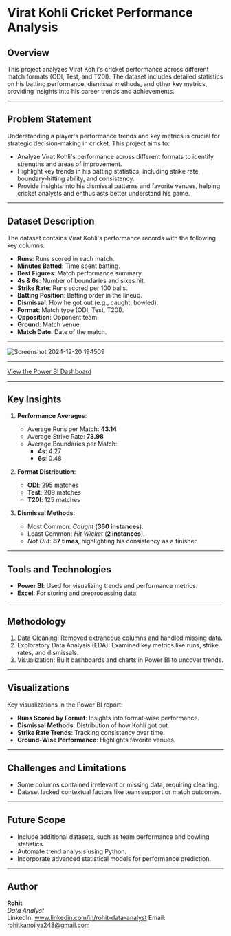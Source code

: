 # Virat Kohli Cricket Performance Analysis

## Overview
This project analyzes Virat Kohli's cricket performance across different match formats (ODI, Test, and T20I). The dataset includes detailed statistics on his batting performance, dismissal methods, and other key metrics, providing insights into his career trends and achievements.

---

## Problem Statement
Understanding a player's performance trends and key metrics is crucial for strategic decision-making in cricket. This project aims to:
- Analyze Virat Kohli's performance across different formats to identify strengths and areas of improvement.
- Highlight key trends in his batting statistics, including strike rate, boundary-hitting ability, and consistency.
- Provide insights into his dismissal patterns and favorite venues, helping cricket analysts and enthusiasts better understand his game.

---

## Dataset Description
The dataset contains Virat Kohli's performance records with the following key columns:
- **Runs**: Runs scored in each match.
- **Minutes Batted**: Time spent batting.
- **Best Figures**: Match performance summary.
- **4s & 6s**: Number of boundaries and sixes hit.
- **Strike Rate**: Runs scored per 100 balls.
- **Batting Position**: Batting order in the lineup.
- **Dismissal**: How he got out (e.g., caught, bowled).
- **Format**: Match type (ODI, Test, T20I).
- **Opposition**: Opponent team.
- **Ground**: Match venue.
- **Match Date**: Date of the match.

---

![Screenshot 2024-12-20 194509](https://github.com/user-attachments/assets/e84a8398-b4d8-4e36-b41e-03ce8eb3f49f)

---

[View the Power BI Dashboard](https://app.powerbi.com/view?r=eyJrIjoiZWYwNjUxMmEtYTM5NS00ZmI5LTk0OGItM2QyZDE5MmM3MzlhIiwidCI6IjU1MTFiODM3LWE1Y2EtNDY3Yy1iZDQzLWZkNDFjZWJiMGM1ZCJ9&pageName=da24854d2e3009a40508)

---

## Key Insights
1. **Performance Averages**:
   - Average Runs per Match: **43.14**
   - Average Strike Rate: **73.98**
   - Average Boundaries per Match:
     - **4s**: 4.27
     - **6s**: 0.48

2. **Format Distribution**:
   - **ODI**: 295 matches
   - **Test**: 209 matches
   - **T20I**: 125 matches

3. **Dismissal Methods**:
   - Most Common: *Caught* (**360 instances**).
   - Least Common: *Hit Wicket* (**2 instances**).
   - *Not Out*: **87 times**, highlighting his consistency as a finisher.

---

## Tools and Technologies
- **Power BI**: Used for visualizing trends and performance metrics.
- **Excel**: For storing and preprocessing data.

---

## Methodology
1. Data Cleaning: Removed extraneous columns and handled missing data.
2. Exploratory Data Analysis (EDA): Examined key metrics like runs, strike rates, and dismissals.
3. Visualization: Built dashboards and charts in Power BI to uncover trends.

---

## Visualizations
Key visualizations in the Power BI report:
- **Runs Scored by Format**: Insights into format-wise performance.
- **Dismissal Methods**: Distribution of how Kohli got out.
- **Strike Rate Trends**: Tracking consistency over time.
- **Ground-Wise Performance**: Highlights favorite venues.

---

## Challenges and Limitations
- Some columns contained irrelevant or missing data, requiring cleaning.
- Dataset lacked contextual factors like team support or match outcomes.

---

## Future Scope
- Include additional datasets, such as team performance and bowling statistics.
- Automate trend analysis using Python.
- Incorporate advanced statistical models for performance prediction.

---

## Author
**Rohit**  
*Data Analyst*  
LinkedIn: www.linkedin.com/in/rohit-data-analyst
Email: rohitkanojiya248@gmail.com
